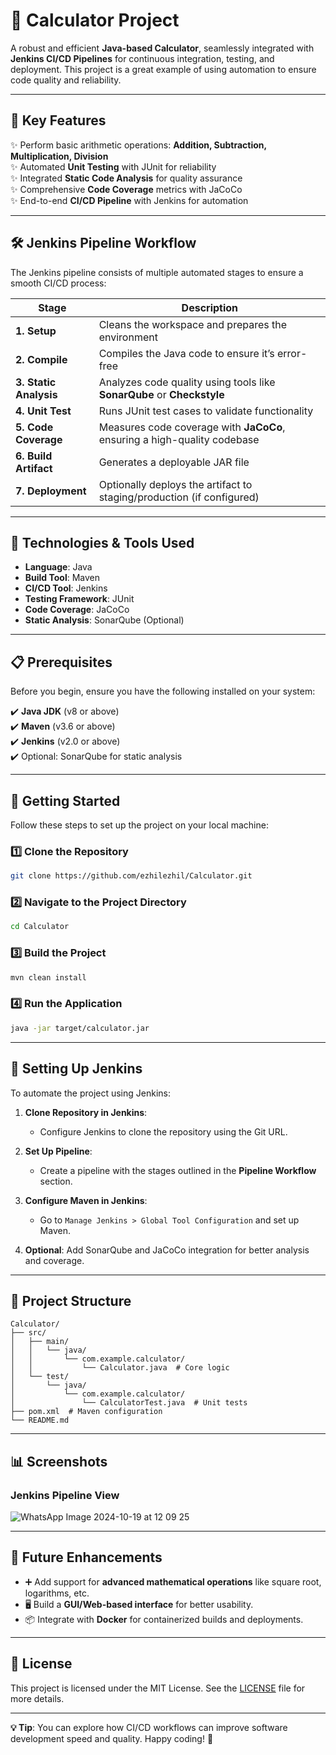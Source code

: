 # 🚀 **Calculator Project** 

A robust and efficient **Java-based Calculator**, seamlessly integrated with **Jenkins CI/CD Pipelines** for continuous integration, testing, and deployment. This project is a great example of using automation to ensure code quality and reliability.

---

## 🌟 **Key Features**

✨ Perform basic arithmetic operations: **Addition, Subtraction, Multiplication, Division**  
✨ Automated **Unit Testing** with JUnit for reliability  
✨ Integrated **Static Code Analysis** for quality assurance  
✨ Comprehensive **Code Coverage** metrics with JaCoCo  
✨ End-to-end **CI/CD Pipeline** with Jenkins for automation  

---

## 🛠️ **Jenkins Pipeline Workflow**

The Jenkins pipeline consists of multiple automated stages to ensure a smooth CI/CD process:

| **Stage**           | **Description**                                                                 |
|----------------------|---------------------------------------------------------------------------------|
| **1. Setup**         | Cleans the workspace and prepares the environment                              |
| **2. Compile**       | Compiles the Java code to ensure it’s error-free                               |
| **3. Static Analysis**| Analyzes code quality using tools like **SonarQube** or **Checkstyle**         |
| **4. Unit Test**     | Runs JUnit test cases to validate functionality                                |
| **5. Code Coverage** | Measures code coverage with **JaCoCo**, ensuring a high-quality codebase       |
| **6. Build Artifact**| Generates a deployable JAR file                                                |
| **7. Deployment**    | Optionally deploys the artifact to staging/production (if configured)          |

---

## 🚀 **Technologies & Tools Used**

- **Language**: Java  
- **Build Tool**: Maven  
- **CI/CD Tool**: Jenkins  
- **Testing Framework**: JUnit  
- **Code Coverage**: JaCoCo  
- **Static Analysis**: SonarQube (Optional)  

---

## 📋 **Prerequisites**

Before you begin, ensure you have the following installed on your system:  

✔️ **Java JDK** (v8 or above)  
✔️ **Maven** (v3.6 or above)  
✔️ **Jenkins** (v2.0 or above)  
✔️ Optional: SonarQube for static analysis  

---

## 🚀 **Getting Started**

Follow these steps to set up the project on your local machine:

### 1️⃣ Clone the Repository

```bash
git clone https://github.com/ezhilezhil/Calculator.git
```

### 2️⃣ Navigate to the Project Directory

```bash
cd Calculator
```

### 3️⃣ Build the Project

```bash
mvn clean install
```

### 4️⃣ Run the Application

```bash
java -jar target/calculator.jar
```

---

## 🔧 **Setting Up Jenkins**

To automate the project using Jenkins:

1. **Clone Repository in Jenkins**:
   - Configure Jenkins to clone the repository using the Git URL.

2. **Set Up Pipeline**:
   - Create a pipeline with the stages outlined in the **Pipeline Workflow** section.

3. **Configure Maven in Jenkins**:
   - Go to `Manage Jenkins > Global Tool Configuration` and set up Maven.

4. **Optional**: Add SonarQube and JaCoCo integration for better analysis and coverage.

---

## 📁 **Project Structure**

```plaintext
Calculator/
├── src/
│   ├── main/
│   │   └── java/
│   │       └── com.example.calculator/
│   │           └── Calculator.java  # Core logic
│   └── test/
│       └── java/
│           └── com.example.calculator/
│               └── CalculatorTest.java  # Unit tests
├── pom.xml  # Maven configuration
└── README.md
```

---

## 📊 **Screenshots**

### Jenkins Pipeline View
![WhatsApp Image 2024-10-19 at 12 09 25](https://github.com/user-attachments/assets/1996bf52-614b-4c70-a66a-1ec2a8280a36)


---

## 🌟 **Future Enhancements**

- ➕ Add support for **advanced mathematical operations** like square root, logarithms, etc.  
- 🖥️ Build a **GUI/Web-based interface** for better usability.  
- 📦 Integrate with **Docker** for containerized builds and deployments.  

---

## 📜 **License**

This project is licensed under the MIT License. See the [LICENSE](LICENSE) file for more details.

---

**💡 Tip**: You can explore how CI/CD workflows can improve software development speed and quality. Happy coding! 🚀  



